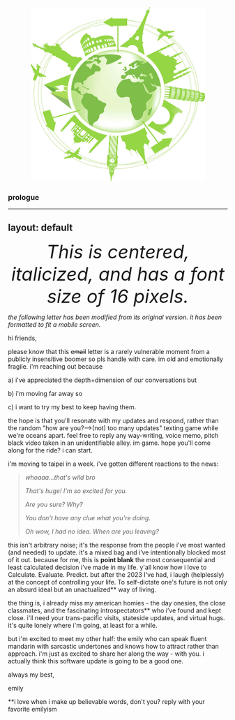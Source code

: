 <p align="center">
  <img src="/assets/img/travel.jpg" width="400" height="400"/>
</p>

### prologue

---
layout: default
---

<style>
  .custom-text {
    text-align: center;
    font-size: 42px;
    font-style: italic;
  }
</style>

<div class="custom-text">
  This is centered, italicized, and has a font size of 16 pixels.
</div>



<p align="center; font-size: 10px"><em>the following letter has been modified from its original version. it has been formatted to fit a mobile screen.</em></p>

hi friends,

please know that this ~~email~~ letter is a rarely vulnerable moment from a publicly insensitive boomer so pls handle with care. im old and emotionally fragile. i'm reaching out because 

a) i've appreciated the depth+dimension of our conversations but 

b) i'm moving far away so 

c) i want to try my best to keep having them. 

the hope is that you'll resonate with my updates and respond, rather than the random "how are you?—>(not) too many updates" texting game while we're oceans apart. feel free to reply any way-writing, voice memo, pitch black video taken in an unidentifiable alley. im game. hope you'll come along for the ride? i can start. 

i'm moving to taipei in a week. i've gotten different reactions to the news: 

>_whoaaa...that's wild bro_
>
>_That's huge! I'm so excited for you._
>
>_Are you sure? Why?_
>
>_You don't have any clue what you're doing._
>
>_Oh wow, I had no idea. When are you leaving?_

this isn't arbitrary noise; it's the response from the people i've most wanted (and needed) to update. it's a mixed bag and i’ve intentionally blocked most of it out. because for me, this is **point blank** the most consequential and least calculated decision i've made in my life. y'all know how i love to Calculate. Evaluate. Predict. but after the 2023 I've had, i laugh (helplessly) at the concept of controlling your life. To self-dictate one's future is not only an absurd ideal but an unactualized** way of living.

the thing is, i already miss my american homies - the day onesies, the close classmates, and the fascinating introspectators** who i’ve found and kept close. i'll need your trans-pacific visits, stateside updates, and virtual hugs. it's quite lonely where i'm going, at least for a while.

but i'm excited to meet my other half: the emily who can speak fluent mandarin with sarcastic undertones and knows how to attract rather than approach. i'm just as excited to share her along the way - with you. i actually think this software update is going to be a good one.

always my best,

emily 

**i love when i make up believable words, don't you? reply with your favorite emilyism 

